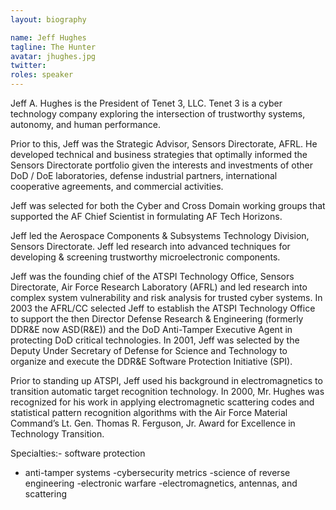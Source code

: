 ```yaml
---
layout: biography

name: Jeff Hughes
tagline: The Hunter
avatar: jhughes.jpg 
twitter: 
roles: speaker 
---
```

Jeff A. Hughes is the President of Tenet 3, LLC. Tenet 3 is a cyber technology company exploring the intersection of trustworthy systems, autonomy, and human performance.

Prior to this, Jeff was the Strategic Advisor, Sensors Directorate, AFRL. He developed technical and business strategies that optimally informed the Sensors Directorate portfolio given the interests and investments of other DoD / DoE laboratories, defense industrial partners, international cooperative agreements, and commercial activities. 

Jeff was selected for both the Cyber and Cross Domain working groups that supported the AF Chief Scientist in formulating AF Tech Horizons.

Jeff led the Aerospace Components & Subsystems Technology Division, Sensors Directorate. Jeff led research into advanced techniques for developing & screening trustworthy microelectronic components. 

Jeff was the founding chief of the ATSPI Technology Office, Sensors Directorate, Air Force Research Laboratory (AFRL) and led research into complex system vulnerability and risk analysis for trusted cyber systems. In 2003 the AFRL/CC selected Jeff to establish the ATSPI Technology Office to support the then Director Defense Research & Engineering (formerly DDR&E now ASD(R&E)) and the DoD Anti-Tamper Executive Agent in protecting DoD critical technologies. In 2001, Jeff was selected by the Deputy Under Secretary of Defense for Science and Technology to organize and execute the DDR&E Software Protection Initiative (SPI). 

Prior to standing up ATSPI, Jeff used his background in electromagnetics to transition automatic target recognition technology. In 2000, Mr. Hughes was recognized for his work in applying electromagnetic scattering codes and statistical pattern recognition algorithms with the Air Force Material Command’s Lt. Gen. Thomas R. Ferguson, Jr. Award for Excellence in Technology Transition.

Specialties:- software protection
- anti-tamper systems
-cybersecurity metrics
-science of reverse engineering
-electronic warfare
-electromagnetics, antennas, and scattering